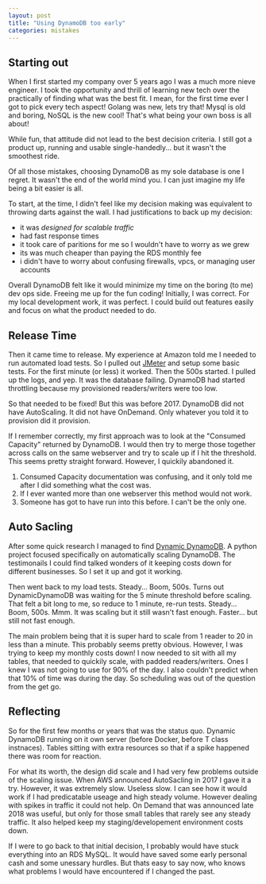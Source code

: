 ```yaml
---
layout: post
title: "Using DynamoDB too early"
categories: mistakes
---
```


## Starting out
When I first started my company over 5 years ago I was a much more nieve engineer. I took the opportunity and thrill of
learning new tech over the practically of finding what was the best fit. I mean, for the first time ever I got to pick
every tech aspect! Golang was new, lets try that! Mysql is old and boring, NoSQL is the new cool! That's what being your own
boss is all about!

While fun, that attitude did not lead to the best decision criteria. I still got a product up, running and usable single-handedly... but it wasn't the smoothest ride.

Of all those mistakes, choosing DynamoDB as my sole database is one I regret. It wasn't the end of the world mind you.
I can just imagine my life being a bit easier is all.

To start, at the time, I didn't feel like my decision making was equivalent to throwing darts against the wall. I had justifications
to back up my decision:

* it was _designed for scalable traffic_
* had fast response times
* it took care of paritions for me so I wouldn't have to worry as we grew
* its was much cheaper than paying the RDS monthly fee
* i didn't have to worry about confusing firewalls, vpcs, or managing user accounts

Overall DynamoDB felt like it would minimize my time on the boring (to me) dev ops side. Freeing me up for the fun coding!
Initially, I was correct. For my local development work, it was perfect. I could build out features easily and focus on
what the product needed to do.

## Release Time
Then it came time to release. My experience at Amazon told me I needed to run automated load tests. So I pulled out [JMeter](https://jmeter.apache.org/) and
setup some basic tests. For the first minute (or less) it worked. Then the 500s started. I pulled up the logs, and yep. It
was the database failing. DynamoDB had started throttling because my provisioned readers/writers were too low.

So that needed to be fixed! But this was before 2017. DynamoDB did not have AutoScaling. It did not have OnDemand. Only whatever you told it to provision did it provision.

If I remember correctly, my first approach was to look at the "Consumed Capacity" returned by DynamoDB. I would then try to
merge those together across calls on the same webserver and try to scale up if I hit the threshold. This seems pretty straight
forward. However, I quickily abandoned it.

1. Consumed Capacity documentation was confusing, and it only told me after I did something what the cost was.
2. If I ever wanted more than one webserver this method would not work.
3. Someone has got to have run into this before. I can't be the only one.

## Auto Sacling

After some quick research I managed to find [Dynamic DynamoDB](https://github.com/sebdah/dynamic-dynamodb). A python project focused specifically on automatically scaling DynamoDB. The testimonails I could find talked wonders of it keeping costs down for different businesses. So I set it up and got it working.

Then went back to my load tests. Steady... Boom, 500s. Turns out DynamicDynamoDB was waiting for the 5 minute
threshold before scaling. That felt a bit long to me, so reduce to 1 minute, re-run tests. Steady... Boom, 500s. Mmm. It was scaling
but it still wasn't fast enough. Faster... but still not fast enough.

The main problem being that it is super hard to scale from 1 reader to 20 in less than a minute.
This probably seems pretty obvious. However, I was trying to keep my monthly costs down! I now needed to sit with all my tables,
that needed to quickily scale, with padded readers/writers. Ones I knew I was not going to use for 90% of the day. I also couldn't
predict when that 10% of time was during the day. So scheduling was out of the question from the get go.

## Reflecting
So for the first few months or years that was the status quo. Dynamic DynamoDB running on it own server (before Docker, before T class instnaces). Tables sitting with extra resources so that if a spike happened there was room for reaction.

For what its worth, the design did scale and I had very few problems outside of the scaling issue. When AWS announced AutoSacling in 2017 I gave it a try. However, it was extremely slow. Useless slow. I can see how it would work if I had predicatable useage and high steady volume. However dealing with spikes in traffic it could not help. On Demand that was announced late 2018 was useful, but only for those small tables that rarely see any steady traffic. It also helped keep my staging/developement environment costs down.

If I were to go back to that initial decision, I probably would have stuck everything into an RDS MySQL. It would have saved some early personal cash and some unessary hurdles. But thats easy to say now, who knows what problems I would have encountered if I changed the past.
